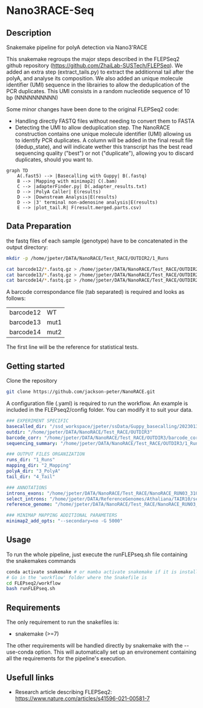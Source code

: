 # Nano3RACE-Seq

## Description

Snakemake pipeline for polyA detection via Nano3'RACE

This snakemake regroups the major steps described in the FLEPSeq2 github repository (https://github.com/ZhaiLab-SUSTech/FLEPSeq). 
We added an extra step (extract_tails.py) to extract the additionnal tail after the polyA, and analyse its composition. We also added an unique molecule identifier (UMI) sequence in the librairies to allow the deduplication of the PCR duplicates. This UMI consists in a random nucleotide sequence of 10 bp (NNNNNNNNNN)

Some minor changes have been done to the original FLEPSeq2 code:
- Handling directly FASTQ files without needing to convert them to FASTA
- Detecting the UMI to allow deduplication step. The NanoRACE construction contains one unique molecule identifier (UMI) allowing us to identify PCR duplicates. A column will be added in the final result file (dedup_state), and will indicate wether this transcript has the best read sequencing quality ("best") or not ("duplicate"), allowing you to discard duplicates, should you want to.

```mermaid
graph TD
    A(.fast5) --> |Basecalling with Guppy| B(.fastq)
    B --> |Mapping with minimap2| C(.bam)
    C --> |adapterFinder.py| D(.adapter_results.txt)
    D --> |PolyA Caller| E(results)
    D --> |Downstream Analysis|E(results)
    D --> |3' terminal non-adenosine analysis|E(results)
    E --> |plot_tail.R| F(result.merged.parts.csv)

```
## Data Preparation

the fastq files of each sample (genotype) have to be concatenated in the output directory:
```bash
mkdir -p /home/jpeter/DATA/NanoRACE/Test_RACE/OUTDIR2/1_Runs

cat barcode12/*.fastq.gz > /home/jpeter/DATA/NanoRACE/Test_RACE/OUTDIR2/1_Runs/barcode12.fastq.gz
cat barcode13/*.fastq.gz > /home/jpeter/DATA/NanoRACE/Test_RACE/OUTDIR2/1_Runs/barcode13.fastq.gz
cat barcode14/*.fastq.gz > /home/jpeter/DATA/NanoRACE/Test_RACE/OUTDIR2/1_Runs/barcode14.fastq.gz
```
A barcode correspondance file (tab separated) is required and looks as follows:

|  |  |
| ----------- | ------------|
| barcode12   | WT          |
| barcode13   | mut1        |
| barcode14   | mut2        |



The first line will be the reference for statistical tests.

## Getting started

Clone the repository

```bash
git clone https://github.com/jackson-peter/NanoRACE.git
```

A configuration file (.yaml) is required to run the workflow. An example is included in the FLEPseq2/config folder. You can modify it to suit your data.

```yaml
### EXPERIMENT SPECIFIC 
basecalled_dir: "/ssd_workspace/jpeter/ssData/Guppy_basecalling/20230131_Nano/workspace"
outdir: "/home/jpeter/DATA/NanoRACE/Test_RACE/OUTDIR3"
barcode_corr: "/home/jpeter/DATA/NanoRACE/Test_RACE/OUTDIR3/barcode_corr.tsv"
sequencing_summary: "/home/jpeter/DATA/NanoRACE/Test_RACE/OUTDIR3/1_Runs/sequencing_summary.txt"

### OUTPUT FILES ORGANIZATION
runs_dir: "1_Runs"
mapping_dir: "2_Mapping"
polyA_dir: "3_PolyA"
tail_dir: "4_Tail"

### ANNOTATIONS
introns_exons: "/home/jpeter/DATA/NanoRACE/Test_RACE/NanoRACE_RUN03_31012023_exon_intron_posV2.bed"
select_introns: "/home/jpeter/DATA/ReferenceGenomes/Athaliana/TAIR10/select_introns.txt"
reference_genome: "/home/jpeter/DATA/NanoRACE/Test_RACE/NanoRACE_RUN03_31012023_mapping.fa" # Reference genome in fasta

### MINIMAP MAPPING ADDITIONAL PARAMETERS
minimap2_add_opts: "--secondary=no -G 5000"

```

## Usage

To run the whole pipeline, just execute the runFLEPseq.sh file containing the snakemakes commands
```bash
conda activate snakemake # or mamba activate snakemake if it is installed
# Go in the 'workflow' folder where the Snakefile is 
cd FLEPseq2/workflow
bash runFLEPseq.sh
```

## Requirements

The only requirement to run the snakefiles is:
- snakemake (>=7)

The other requirements will be handled directly by snakemake with the --use-conda option. This will automatically set up an environement containing all the requirements for the pipeline's execution.


## Usefull links

- Research article describing FLEPSeq2: https://www.nature.com/articles/s41596-021-00581-7



